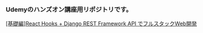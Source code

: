 ### Udemyのハンズオン講座用リポジトリです。
[[基礎編]React Hooks + Django REST Framework API でフルスタックWeb開発](https://www.udemy.com/course/react-hooks-django-rest-framework-api-web/)
